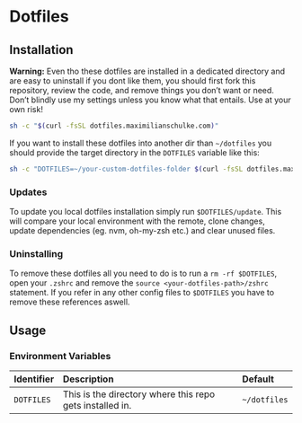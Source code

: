 # Dotfiles

## Installation

**Warning:**
Even tho these dotfiles are installed in a dedicated directory and are easy to uninstall if you dont like them, you should first fork this repository, review the code, and remove things you don’t want or need. Don’t blindly use my settings unless you know what that entails. Use at your own risk!

```bash
sh -c "$(curl -fsSL dotfiles.maximilianschulke.com)"
```

If you want to install these dotfiles into another dir than `~/dotfiles` you should provide the target directory in the `DOTFILES` variable like this:

```bash
sh -c "DOTFILES=~/your-custom-dotfiles-folder $(curl -fsSL dotfiles.maximilianschulke.com)"
```

### Updates

To update you local dotfiles installation simply run `$DOTFILES/update`.
This will compare your local environment with the remote, clone changes, update dependencies (eg. nvm, oh-my-zsh etc.) and clear unused files.

### Uninstalling

To remove these dotfiles all you need to do is to run a `rm -rf $DOTFILES`, open your `.zshrc` and remove the `source <your-dotfiles-path>/zshrc` statement. If you refer in any other config files to `$DOTFILES` you have to remove these references aswell.

## Usage

### Environment Variables

| Identifier | Description                                              | Default      |
| :--------- | :------------------------------------------------------- | :----------- |
| `DOTFILES` | This is the directory where this repo gets installed in. | `~/dotfiles` |
